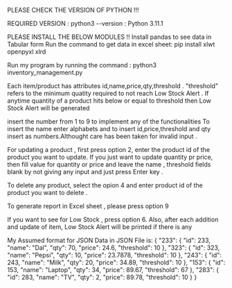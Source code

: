 PLEASE CHECK THE VERSION OF PYTHON !!! 


REQUIRED VERSION :
python3 --version  : Python 3.11.1



PLEASE INSTALL THE BELOW MODULES !!
Install pandas to see data in Tabular form
Run the command to get data in excel sheet: pip install xlwt openpyxl xlrd



Run my program by running the command : python3 inventory_management.py

Each item/product has attributes id,name,price,qty,threshold . "threshold" refers to the minimum quatity required to not reach Low Stock Alert . 
If anytime quantity of a product hits below or equal to threshold then Low Stock Alert will be generated

insert the number from 1 to 9 to implement any of the functionalities
To insert the name enter alphabets and to insert id,price,threshold and qty insert as numbers.Althought care has been taken for invalid input .

For updating a product , first press option 2, enter the product id of the product you want to update. If you just want to update quantity pr price, then fill value for quantity or price and leave the name , threshold fields blank by not giving any input and just press Enter key .

To delete any product, select the opion 4 and enter product id of the product you want to delete .

To generate report in Excel sheet , please press option 9

If you want to see for Low Stock , press option 6.
Also, after each addition and update of item, Low Stock Alert will be printed if there is any





My Assumed format for JSON Data in JSON File is: 
    {
        "233": {
            "id": 233,
            "name": "Dal",
            "qty": 70,
            "price": 24.6,
            "threshold": 10
        },
        "323": {
            "id": 323,
            "name": "Pepsi",
            "qty": 10,
            "price": 23.7878,
            "threshold": 10
        },
        "243": {
            "id": 243,
            "name": "Milk",
            "qty": 20,
            "price": 34.89,
            "threshold": 10
        },
        "153": {
            "id": 153,
            "name": "Laptop",
            "qty": 34,
            "price": 89.67,
            "threshold": 67
        },
        "283": {
            "id": 283,
            "name": "TV",
            "qty": 2,
            "price": 89.78,
            "threshold": 10
        }
    }


